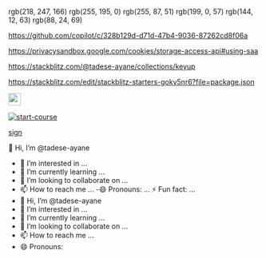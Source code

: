 rgb(218, 247, 166)
rgb(255, 195, 0)
rgb(255, 87, 51)
rgb(199, 0, 57)
rgb(144, 12, 63)
rgb(88, 24, 69)


https://github.com/copilot/c/328b129d-d71d-47b4-9036-87262cd8f06a

https://privacysandbox.google.com/cookies/storage-access-api#using-saa

https://stackblitz.com/@tadese-ayane/collections/keyup

https://stackblitz.com/edit/stackblitz-starters-goky5nr6?file=package.json

  <a id="copy-exercise" href="https://github.com/new?template_owner=skills&template_name=introduction-to-github&owner=%40me&name=skills-introduction-to-github&description=Exercise:+Introduction+to+GitHub&visibility=public">
      <img src="https://img.shields.io/badge/📠_Copy_Exercise-008000" height="25pt"/>
   </a>

   [![start-course](https://user-images.githubusercontent.com/1221423/235727646-4a590299-ffe5-480d-8cd5-8194ea184546.svg)](https://github.com/new?template_owner=skills&template_name=github-pages&owner=%40me&name=skills-github-pages&description=My+clone+repository&visibility=public)


[sign](https://www.w3schools.com/howto/tryit.asp?filename=tryhow_css_register_form)

👋 Hi, I’m @tadese-ayane
- 👀 I’m interested in ...
- 🌱 I’m currently learning ...
- 💞️ I’m looking to collaborate on ...
- 📫 How to reach me ...
-😄 Pronouns: ...
⚡ Fun fact: ...
- 👋 Hi, I’m @tadese-ayane
- 👀 I’m interested in ...
- 🌱 I’m currently learning ...
- 💞️ I’m looking to collaborate on ...
- 📫 How to reach me ...
- 😄 Pronouns: 

